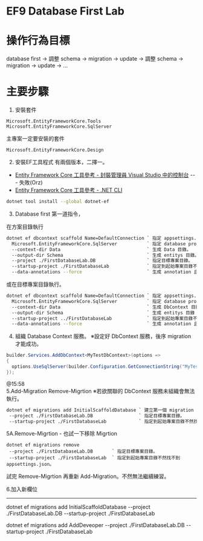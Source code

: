 # EF9 Database First Lab

# 操作行為目標
database first → 調整 schema → migration → update → 調整 schema → migration → update → ...

# 主要步驟
1. 安裝套件
```
Microsoft.EntityFrameworkCore.Tools
Microsoft.EntityFrameworkCore.SqlServer
```
主專案一定要安裝的套件
```
Microsoft.EntityFrameworkCore.Design
```

2. 安裝EF工具程式
有兩個版本，二擇一。 
 - [Entity Framework Core 工具參考 - 封裝管理員 Visual Studio 中的控制台](https://learn.microsoft.com/zh-tw/ef/core/cli/powershell) --- 失敗(Orz)
 - [Entity Framework Core 工具參考 - .NET CLI](https://learn.microsoft.com/zh-tw/ef/core/cli/dotnet)

```bash
dotnet tool install --global dotnet-ef
```

3. Database first 第一道指令，

在方案目錄執行
```bash
dotnet ef dbcontext scaffold Name=DefaultConnection ` 指定 appsettings.json 設定的連線字串。
  Microsoft.EntityFrameworkCore.SqlServer           ` 指定 database provider。
  --context-dir Data                                ` 生成 Data 目錄。
  --output-dir Schema                               ` 生成 entitys 目錄。
  --project ./FirstDatabaseLab.DB                   ` 指定目標專案目錄。
  --startup-project ./FirstDatabaseLab              ` 指定到起始專案目錄不然找不到 appsettings.json。
  --data-annotations --force                        ` 生成 annotation 且強制覆寫。
```

或在目標專案目錄執行。
```bash
dotnet ef dbcontext scaffold Name=DefaultConnection ` 指定 appsettings.json 設定的連線字串
  Microsoft.EntityFrameworkCore.SqlServer           ` 指定 database provider
  --context-dir Data                                ` 生成 DbContext 目錄
  --output-dir Schema                               ` 生成 entitys 目錄
  --startup-project ../FirstDatabaseLab             ` 指定到起始專案目錄不然找不到 appsettings.json
  --data-annotations --force                        ` 生成 annotation 且強制覆寫。
```

4. 組織 Database Context 服務。
※設定好 DbContext 服務，後序 migration 才能成功。
```program.cs
builder.Services.AddDbContext<MyTestDbContext>(options =>
{
  options.UseSqlServer(builder.Configuration.GetConnectionString("MyTestDB_SqlServer"));
});
```

@15:58   
5.Add-Migration <name>
Remove-Migrtion
※若欲關聯的 DbContext 服務未組織會無法執行。 

```bash
dotnet ef migrations add InitialScaffoldDatabase ` 建立第一個 migration 並指定名稱。
 --project ./FirstDatabaseLab.DB                 ` 指定目標專案目錄。
 --startup-project ./FirstDatabaseLab            ` 指定到起始專案目錄不然找不到 appsettings.json。
```  

5A.Remove-Migrtion - 也試一下移除 Migrtion
```base
dotnet ef migrations remove
 --project ./FirstDatabaseLab.DB       ` 指定目標專案目錄。
 --startup-project ./FirstDatabaseLab  ` 指定到起始專案目錄不然找不到 appsettings.json。
```
試完 Remove-Migrtion 再重新 Add-Migration。不然無法繼續練習。

6.加入新欄位



--------
dotnet ef migrations add InitialScaffoldDatabase --project ./FirstDatabaseLab.DB --startup-project ./FirstDatabaseLab            

dotnet ef migrations add AddDeveoper --project ./FirstDatabaseLab.DB --startup-project ./FirstDatabaseLab

